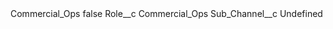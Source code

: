 <?xml version="1.0" encoding="UTF-8"?>
<CustomMetadata xmlns="http://soap.sforce.com/2006/04/metadata" xmlns:xsi="http://www.w3.org/2001/XMLSchema-instance" xmlns:xsd="http://www.w3.org/2001/XMLSchema">
    <label>Commercial_Ops</label>
    <protected>false</protected>
    <values>
        <field>Role__c</field>
        <value xsi:type="xsd:string">Commercial_Ops</value>
    </values>
    <values>
        <field>Sub_Channel__c</field>
        <value xsi:type="xsd:string">Undefined</value>
    </values>
</CustomMetadata>
